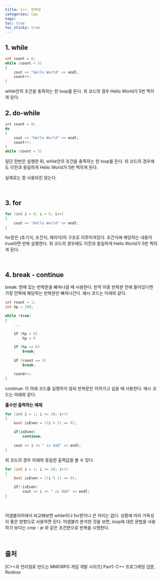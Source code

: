 ```yaml
---
title: C++, 반복문
categories: Cpp
tags: 
toc: true
toc_sticky: true
---
```


## **1. while**

```c++
int count = 0;
while (count < 5)
{
    cout << "Hello World" << endl;
    count++;
}
```

while안의 조건을 충족하는 한 loop를 돈다. 위 코드의 경우 Hello World가 5번 찍히게 된다. 
<br/>

## **2. do-while**

```c++
int count = 0;
do
{
    cout << "Hello World" << endl;
    count++;
}
while (count < 5)
```

일단 한번은 실행한 뒤, while안의 조건을 충족하는 한 loop를 돈다. 위 코드의 경우에도 이전과 동일하게 Hello World가 5번 찍히게 된다. 

실제로는 잘 사용되진 않는다.

<br/>

## **3. for**

```c++
for (int i = 0; i < 5; i++)
{
    cout << "Hello World" << endl;
}
```

for문은 (초기식; 조건식; 제어식)의 구조로 이루어져있다. 조건식에 해당하는 내용이 true라면 반복 실행한다. 위 코드의 경우에도 이전과 동일하게 Hello World가 5번 찍히게 된다. 

<br/>

## **4. break - continue**

break: 현재 있는 반복문을 빠져나갈 때 사용한다. 만약 이중 반복문 안에 들어있다면 가장 안쪽에 해당하는 반복문만 빠져나간다. 예시 코드는 아래와 같다.

```c++
int rount = 1;
int hp = 100;

while (true)
{
    ...

    if (hp < 0)
        hp = 0

    if (hp == 0)
        break;
    
    if (rount == 5)
        break;

    round++;
} 
```

continue: 이 아래 코드를 실행하지 않되 반복문은 이어가고 싶을 때 사용한다. 예시 코드는 아래와 같다. 

**홀수만 출력하는 예제**

```c++
for (int i = 1; i <= 10; i++)
{
    bool isEven = ((i % 2) == 0);

    if(isEven)
        continue;
    
    cout << i << " is Odd" << endl;
}
```

위 코드의 경우 아래와 동일한 출력값을 볼 수 있다. 
```c++
for (int i = 1; i <= 10; i++)
{
    bool isEven = ((i % 2) == 0);

    if(!isEven)
        cout << i << " is Odd" << endl;
}
```

<br/>

어셈블리어에서 비교해보면 while이나 for문이나 큰 차이는 없다. 상황에 따라 가독성이 좋은 방향으로 사용하면 된다. 어셈블리 분석한 것을 보면, loop에 대한 문법을 사용하기 보다는 cmp - je 와 같은 조건문으로 반복을 시행한다. 

<br/>

## **출처**

[C++과 언리얼로 만드는 MMORPG 게임 개발 시리즈] Part1: C++ 프로그래밍 입문, Rookiss
